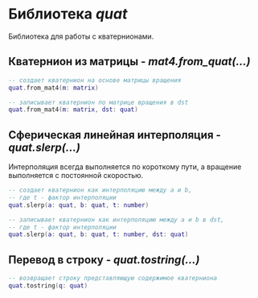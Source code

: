 # Библиотека *quat*

Библиотека для работы с кватернионами.

## Кватернион из матрицы - *mat4.from_quat(...)*

```lua
-- создает кватернион на основе матрицы вращения
quat.from_mat4(m: matrix)

-- записывает кватернион по матрице вращения в dst
quat.from_mat4(m: matrix, dst: quat)
```

## Сферическая линейная интерполяция - *quat.slerp(...)*

Интерполяция всегда выполняется по короткому пути, а вращение выполняется с постоянной скоростью.

```lua
-- создает кватернион как интерполяцию между a и b, 
-- где t - фактор интерполяции
quat.slerp(a: quat, b: quat, t: number)

-- записывает кватернион как интерполяцию между a и b в dst, 
-- где t - фактор интерполяции
quat.slerp(a: quat, b: quat, t: number, dst: quat)
```

## Перевод в строку - *quat.tostring(...)*

```lua
-- возвращает строку представляющую содержимое кватерниона
quat.tostring(q: quat)
```
